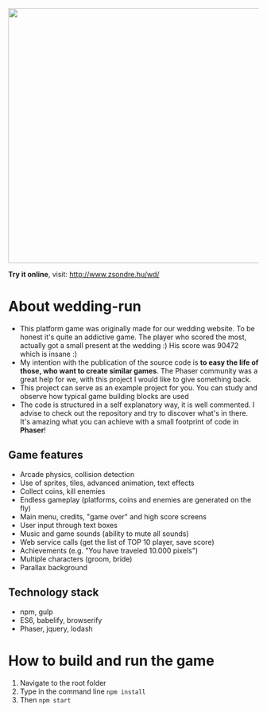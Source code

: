 <img src="/static/assets/images/screenshot.png" height="512"/>

**Try it online**, visit: <a href="http://www.zsondre.hu/wd/" target="_blank">http://www.zsondre.hu/wd/</a>

# About wedding-run
- This platform game was originally made for our wedding website. To be honest it's quite an addictive game. The player who scored the most, actually got a small present at the wedding :) His score was 90472 which is insane :)
- My intention with the publication of the source code is **to easy the life of those, who want to create similar games**. The Phaser community was a great help for we, with this project I would like to give something back. 
- This project can serve as an example project for you. You can study and observe how typical game building blocks are used
-  The code is structured in a self explanatory way, it is well commented. I advise to check out the repository and try to discover what's in there. It's amazing what you can achieve with a small footprint of code in **Phaser**!
## Game features
- Arcade physics, collision detection
- Use of sprites, tiles, advanced animation, text effects
- Collect coins, kill enemies
- Endless gameplay (platforms, coins and enemies are generated on the fly)
- Main menu, credits, "game over" and high score screens
- User input through text boxes 
- Music and game sounds (ability to mute all sounds)
- Web service calls (get the list of TOP 10 player, save score)
- Achievements (e.g. "You have traveled 10.000 pixels")
- Multiple characters (groom, bride)
- Parallax background
## Technology stack
- npm, gulp
- ES6, babelify, browserify
- Phaser, jquery, lodash 

# How to build and run the game

1. Navigate to the root folder 
2. Type in the command line `npm install`
3. Then `npm start`
